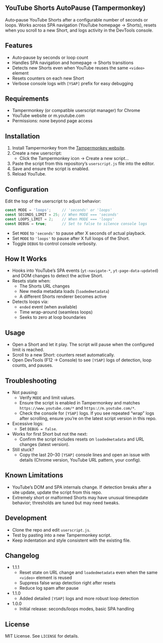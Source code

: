 ## YouTube Shorts AutoPause (Tampermonkey)

Auto‑pause YouTube Shorts after a configurable number of seconds or loops. Works across SPA navigation (YouTube homepage → Shorts), resets when you scroll to a new Short, and logs activity in the DevTools console.

## Features
- Auto‑pause by seconds or loop count
- Handles SPA navigation and homepage → Shorts transitions
- Detects new Shorts even when YouTube reuses the same `<video>` element
- Resets counters on each new Short
- Verbose console logs with `[YSAP]` prefix for easy debugging

## Requirements
- Tampermonkey (or compatible userscript manager) for Chrome
- YouTube website or m.youtube.com
- Permissions: none beyond page access

## Installation
1. Install Tampermonkey from the [Tampermonkey website](https://www.tampermonkey.net/).
2. Create a new userscript:
   - Click the Tampermonkey icon → Create a new script...
3. Paste the script from this repository’s `userscript.js` file into the editor.
4. Save and ensure the script is enabled.
5. Reload YouTube.

## Configuration
Edit the top of the userscript to adjust behavior:

```javascript
const MODE = 'loops';     // 'seconds' or 'loops'
const SECONDS_LIMIT = 25; // When MODE === 'seconds'
const LOOPS_LIMIT = 2;    // When MODE === 'loops'
const DEBUG = true;       // Set to false to silence console logs
```

- Set `MODE` to `'seconds'` to pause after X seconds of actual playback.
- Set `MODE` to `'loops'` to pause after X full loops of the Short.
- Toggle `DEBUG` to control console verbosity.

## How It Works
- Hooks into YouTube’s SPA events (`yt-navigate-*`, `yt-page-data-updated`) and DOM changes to detect the active Short.
- Resets state when:
  - The Shorts URL changes
  - New media metadata loads (`loadedmetadata`)
  - A different Shorts renderer becomes active
- Detects loops via:
  - `ended` event (when available)
  - Time wrap-around (seamless loops)
  - Seeks to zero at loop boundaries

## Usage
- Open a Short and let it play. The script will pause when the configured limit is reached.
- Scroll to a new Short: counters reset automatically.
- Open DevTools (F12 → Console) to see `[YSAP]` logs of detection, loop counts, and pauses.

## Troubleshooting
- Not pausing:
  - Verify `MODE` and limit values.
  - Ensure the script is enabled in Tampermonkey and matches `https://www.youtube.com/*` and `https://m.youtube.com/*`.
  - Check the console for `[YSAP]` logs. If you see repeated “wrap” logs after scrolling, ensure you’re on the latest script version in this repo.
- Excessive logs:
  - Set `DEBUG = false`.
- Works for first Short but not the next:
  - Confirm the script includes resets on `loadedmetadata` and URL changes (latest version).
- Still stuck?
  - Copy the last 20–30 `[YSAP]` console lines and open an issue with details (Chrome version, YouTube URL pattern, your config).

## Known Limitations
- YouTube’s DOM and SPA internals change. If detection breaks after a site update, update the script from this repo.
- Extremely short or malformed Shorts may have unusual timeupdate behavior; thresholds are tuned but may need tweaks.

## Development
- Clone the repo and edit `userscript.js`.
- Test by pasting into a new Tampermonkey script.
- Keep indentation and style consistent with the existing file.

## Changelog
- 1.1.1
  - Reset state on URL change and `loadedmetadata` even when the same `<video>` element is reused
  - Suppress false wrap detection right after resets
  - Reduce log spam after pause
- 1.1.0
  - Added detailed `[YSAP]` logs and more robust loop detection
- 1.0.0
  - Initial release: seconds/loops modes, basic SPA handling

## License
MIT License. See `LICENSE` for details.